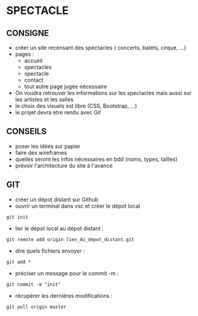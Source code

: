 # SPECTACLE

## CONSIGNE

- créer un site recensant des spectacles ( concerts, balets, cirque, ...)
- pages :
    - accueil
    - spectacles
    - spectacle
    - contact
    - tout autre page jugée nécessaire
- On voudra retrouver les informations sur les spectacles mais aussi sur les artistes et les salles
- le choix des visuels est libre (CSS, Bootstrap, ...)
- le projet devra etre rendu avec Git 

## CONSEILS

- poser les idées sur papier 
- faire des wireframes 
- quelles seront les infos nécessaires en bdd (noms, types, tailles)
- prévoir l'architecture du site à l'avance

## GIT

- créer un dépot distant sur Github
- ouvrir un terminal dans vsc et créer le dépot local
```
git init
```
- lier le dépot local au dépot distant :
```
git remote add origin lien_du_depot_distant.git
```
- dire quels fichiers envoyer :
```
git add *
```
- préciser un message pour le commit -m :
```
git commit -m "init"
```
- récupérer les dernières modifications :
```
git pull origin master
```
